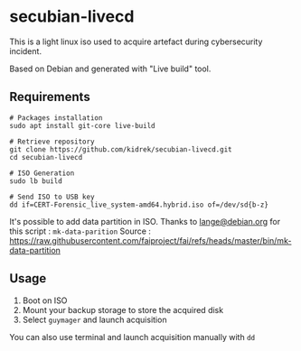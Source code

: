 # secubian-livecd
This is a light linux iso used to acquire artefact during cybersecurity incident.

Based on Debian and generated with "Live build" tool.

## Requirements

```
# Packages installation
sudo apt install git-core live-build

# Retrieve repository
git clone https://github.com/kidrek/secubian-livecd.git
cd secubian-livecd

# ISO Generation
sudo lb build

# Send ISO to USB key
dd if=CERT-Forensic_live_system-amd64.hybrid.iso of=/dev/sd{b-z}
```


It's possible to add data partition in ISO.
Thanks to lange@debian.org for this script : ```mk-data-parition```
Source : https://raw.githubusercontent.com/faiproject/fai/refs/heads/master/bin/mk-data-partition


## Usage

1. Boot on ISO 
2. Mount your backup storage to store the acquired disk
3. Select ```guymager``` and launch acquisition

You can also use terminal and launch acquisition manually with ```dd```
